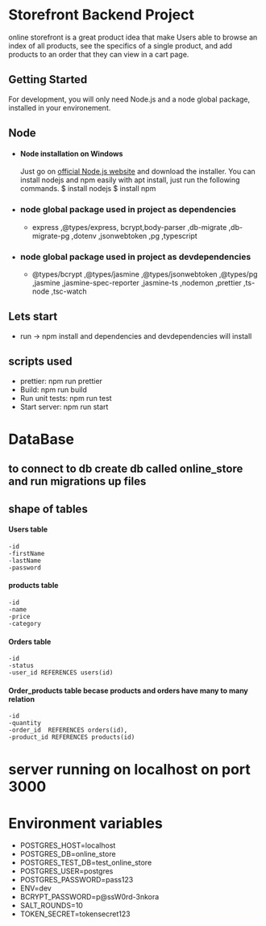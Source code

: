 # Storefront Backend Project

online storefront is a great product idea that make Users able to browse an index of all products, see the specifics of a single product, and add products to an order that they can view in a cart page.

## Getting Started

For development, you will only need Node.js and a node global package, installed in your environement.

## Node

- #### Node installation on Windows
  Just go on [official Node.js website](https://nodejs.org/) and download the installer.
  You can install nodejs and npm easily with apt install, just run the following commands.
  $ install nodejs
  $ install npm
- ### node global package used in project as dependencies
  - express ,@types/express, bcrypt,body-parser ,db-migrate ,db-migrate-pg ,dotenv ,jsonwebtoken ,pg ,typescript
- ### node global package used in project as devdependencies
  - @types/bcrypt ,@types/jasmine ,@types/jsonwebtoken ,@types/pg ,jasmine ,jasmine-spec-reporter ,jasmine-ts ,nodemon ,prettier ,ts-node ,tsc-watch

## Lets start

- run -> npm install and dependencies and devdependencies will install

## scripts used

- prettier: npm run prettier
- Build: npm run build
- Run unit tests: npm run test
- Start server: npm run start

# DataBase

## to connect to db create db called online_store and run migrations up files

## shape of tables

#### Users table

    -id
    -firstName
    -lastName
    -password

#### products table

    -id
    -name
    -price
    -category

#### Orders table

    -id
    -status
    -user_id REFERENCES users(id)

#### Order_products table becase products and orders have many to many relation

    -id
    -quantity
    -order_id  REFERENCES orders(id),
    -product_id REFERENCES products(id)

# server running on localhost on port 3000

# Environment variables

- POSTGRES_HOST=localhost
- POSTGRES_DB=online_store
- POSTGRES_TEST_DB=test_online_store
- POSTGRES_USER=postgres
- POSTGRES_PASSWORD=pass123
- ENV=dev
- BCRYPT_PASSWORD=p@ssW0rd-3nkora
- SALT_ROUNDS=10
- TOKEN_SECRET=tokensecret123
